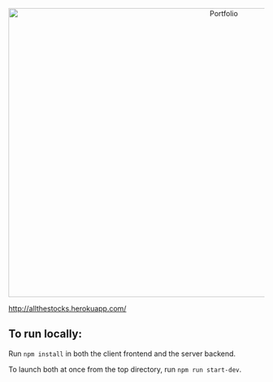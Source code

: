 <p align="center">
  <img src="https://user-images.githubusercontent.com/53982595/75120614-e22f0880-565a-11ea-9735-4f0f1f1904c2.png" height=570 width=832 alt="Portfolio">
  
  http://allthestocks.herokuapp.com/

## To run locally:

Run `npm install` in both the client frontend and the server backend.

To launch both at once from the top directory, run `npm run start-dev`.
